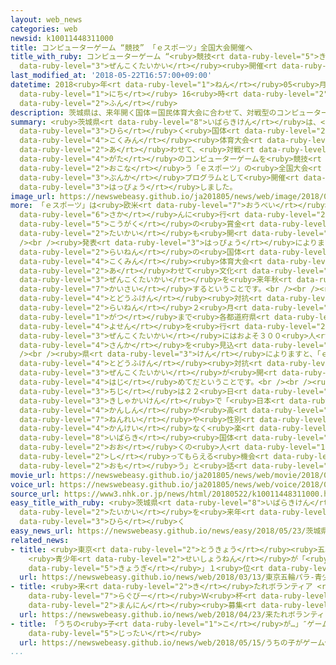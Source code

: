 ```yaml
---
layout: web_news
categories: web
newsid: k10011448311000
title: コンピューターゲーム “競技” 「ｅスポーツ」全国大会開催へ
title_with_ruby: コンピューターゲーム “<ruby>競技<rt data-ruby-level="5">きょうぎ</rt></ruby>” 「ｅスポーツ」<ruby>全国大会<rt
  data-ruby-level="3">ぜんこくたいかい</rt></ruby><ruby>開催<rt data-ruby-level="7">かいさい</rt></ruby>へ
last_modified_at: '2018-05-22T16:57:00+09:00'
datetime: 2018<ruby>年<rt data-ruby-level="1">ねん</rt></ruby>05<ruby>月<rt data-ruby-level="1">がつ</rt></ruby>22<ruby>日<rt
  data-ruby-level="1">にち</rt></ruby> 16<ruby>時<rt data-ruby-level="2">じ</rt></ruby>57<ruby>分<rt
  data-ruby-level="2">ふん</rt></ruby>
description: 茨城県は、来年開く国体＝国民体育大会に合わせて、対戦型のコンピューターゲームを競技として行う「ｅスポーツ」の全国大会を文化プログラムとして開催すると発表しました。
summary: <ruby>茨城県<rt data-ruby-level="8">いばらきけん</rt></ruby>は、<ruby>来年<rt data-ruby-level="2">らいねん</rt></ruby><ruby>開<rt
  data-ruby-level="3">ひら</rt></ruby>く<ruby>国体<rt data-ruby-level="2">こくたい</rt></ruby>＝<ruby>国民<rt
  data-ruby-level="4">こくみん</rt></ruby><ruby>体育大会<rt data-ruby-level="3">たいいくたいかい</rt></ruby>に<ruby>合<rt
  data-ruby-level="2">あ</rt></ruby>わせて、<ruby>対戦<rt data-ruby-level="4">たいせん</rt></ruby><ruby>型<rt
  data-ruby-level="4">がた</rt></ruby>のコンピューターゲームを<ruby>競技<rt data-ruby-level="5">きょうぎ</rt></ruby>として<ruby>行<rt
  data-ruby-level="2">おこな</rt></ruby>う「ｅスポーツ」の<ruby>全国大会<rt data-ruby-level="3">ぜんこくたいかい</rt></ruby>を<ruby>文化<rt
  data-ruby-level="3">ぶんか</rt></ruby>プログラムとして<ruby>開催<rt data-ruby-level="7">かいさい</rt></ruby>すると<ruby>発表<rt
  data-ruby-level="3">はっぴょう</rt></ruby>しました。
image_url: https://newswebeasy.github.io/ja201805/news/web/image/2018/05/22/K10011448311_1805221823_1805221850_01_02.jpg
more: 「ｅスポーツ」は<ruby>欧米<rt data-ruby-level="7">おうべい</rt></ruby>や<ruby>韓国<rt data-ruby-level="7">かんこく</rt></ruby>などで<ruby>盛<rt
  data-ruby-level="6">さか</rt></ruby>んに<ruby>行<rt data-ruby-level="2">おこな</rt></ruby>われていて、<ruby>高額<rt
  data-ruby-level="5">こうがく</rt></ruby>の<ruby>賞金<rt data-ruby-level="4">しょうきん</rt></ruby>をかけた<ruby>大会<rt
  data-ruby-level="2">たいかい</rt></ruby>も<ruby>開<rt data-ruby-level="3">ひら</rt></ruby>かれています。<br
  /><br /><ruby>発表<rt data-ruby-level="3">はっぴょう</rt></ruby>によりますと、<ruby>茨城県<rt data-ruby-level="8">いばらきけん</rt></ruby>は、<ruby>来年<rt
  data-ruby-level="2">らいねん</rt></ruby>の<ruby>国体<rt data-ruby-level="2">こくたい</rt></ruby>＝<ruby>国民<rt
  data-ruby-level="4">こくみん</rt></ruby><ruby>体育大会<rt data-ruby-level="3">たいいくたいかい</rt></ruby>に<ruby>合<rt
  data-ruby-level="2">あ</rt></ruby>わせて<ruby>文化<rt data-ruby-level="3">ぶんか</rt></ruby>プログラムとして「ｅスポーツ」の<ruby>全国大会<rt
  data-ruby-level="3">ぜんこくたいかい</rt></ruby>を<ruby>来年秋<rt data-ruby-level="2">らいねんあき</rt></ruby>に<ruby>開催<rt
  data-ruby-level="7">かいさい</rt></ruby>するということです。<br /><br /><ruby>大会<rt data-ruby-level="2">たいかい</rt></ruby>はサッカーゲームの<ruby>都道府県<rt
  data-ruby-level="4">とどうふけん</rt></ruby><ruby>対抗<rt data-ruby-level="7">たいこう</rt></ruby>で、<ruby>来年<rt
  data-ruby-level="2">らいねん</rt></ruby>２<ruby>月<rt data-ruby-level="1">がつ</rt></ruby>から７<ruby>月<rt
  data-ruby-level="1">がつ</rt></ruby>まで<ruby>各都道府県<rt data-ruby-level="4">かくとどうふけん</rt></ruby>で<ruby>予選<rt
  data-ruby-level="4">よせん</rt></ruby>を<ruby>行<rt data-ruby-level="2">おこな</rt></ruby>い、<ruby>全国大会<rt
  data-ruby-level="3">ぜんこくたいかい</rt></ruby>にはおよそ３００<ruby>人<rt data-ruby-level="1">にん</rt></ruby>の<ruby>参加<rt
  data-ruby-level="4">さんか</rt></ruby>を<ruby>見込<rt data-ruby-level="7">みこ</rt></ruby>んでいるということです。<br
  /><br /><ruby>県<rt data-ruby-level="3">けん</rt></ruby>によりますと、「ｅスポーツ」の<ruby>都道府県<rt
  data-ruby-level="4">とどうふけん</rt></ruby><ruby>対抗<rt data-ruby-level="7">たいこう</rt></ruby>の<ruby>全国大会<rt
  data-ruby-level="3">ぜんこくたいかい</rt></ruby>が<ruby>開<rt data-ruby-level="3">ひら</rt></ruby>かれるのは、これが<ruby>初<rt
  data-ruby-level="4">はじ</rt></ruby>めてだということです。<br /><br /><ruby>大井川<rt data-ruby-level="7">おおいがわ</rt></ruby><ruby>知事<rt
  data-ruby-level="3">ちじ</rt></ruby>は２２<ruby>日<rt data-ruby-level="1">にち</rt></ruby>の<ruby>記者会見<rt
  data-ruby-level="3">きしゃかいけん</rt></ruby>で「<ruby>日本<rt data-ruby-level="1">にっぽん</rt></ruby>でも『ｅスポーツ』への<ruby>関心<rt
  data-ruby-level="4">かんしん</rt></ruby>が<ruby>高<rt data-ruby-level="2">たか</rt></ruby>まっていて、<ruby>年齢<rt
  data-ruby-level="7">ねんれい</rt></ruby>や<ruby>性別<rt data-ruby-level="5">せいべつ</rt></ruby>などに<ruby>関係<rt
  data-ruby-level="4">かんけい</rt></ruby>なく<ruby>楽<rt data-ruby-level="2">たの</rt></ruby>しむことができる。<ruby>茨城<rt
  data-ruby-level="8">いばらき</rt></ruby><ruby>国体<rt data-ruby-level="2">こくたい</rt></ruby>を<ruby>多<rt
  data-ruby-level="2">おお</rt></ruby>くの<ruby>人<rt data-ruby-level="1">ひと</rt></ruby>に<ruby>知<rt
  data-ruby-level="2">し</rt></ruby>ってもらえる<ruby>機会<rt data-ruby-level="4">きかい</rt></ruby>にもなると<ruby>思<rt
  data-ruby-level="2">おも</rt></ruby>う」と<ruby>話<rt data-ruby-level="2">はな</rt></ruby>していました。
movie_url: https://newswebeasy.github.io/ja201805/news/web/movie/2018/05/22/k10011448311_201805221911_201805221912.mp4
voice_url: https://newswebeasy.github.io/ja201805/news/web/voice/2018/05/22/k10011448311_201805221911_201805221912.mp3
source_url: https://www3.nhk.or.jp/news/html/20180522/k10011448311000.html
easy_title_with_ruby: <ruby>茨城県<rt data-ruby-level="8">いばらきけん</rt></ruby>がコンピューターゲームの<ruby>大会<rt
  data-ruby-level="2">たいかい</rt></ruby>を<ruby>来年<rt data-ruby-level="2">らいねん</rt></ruby><ruby>開<rt
  data-ruby-level="3">ひら</rt></ruby>く
easy_news_url: https://newswebeasy.github.io/news/easy/2018/05/23/茨城県がコンピューターゲームの大会を来年開く
related_news:
- title: <ruby>東京<rt data-ruby-level="2">とうきょう</rt></ruby><ruby>五輪<rt data-ruby-level="4">ごりん</rt></ruby>・パラ
    <ruby>青少年<rt data-ruby-level="2">せいしょうねん</rt></ruby>が「<ruby>観戦<rt data-ruby-level="4">かんせん</rt></ruby>したい<ruby>競技<rt
    data-ruby-level="5">きょうぎ</rt></ruby>」１<ruby>位<rt data-ruby-level="4">い</rt></ruby>はバレー
  url: https://newswebeasy.github.io/news/web/2018/03/13/東京五輪パラ-青少年が観戦したい競技1位はバレー
- title: <ruby>来<rt data-ruby-level="2">き</rt></ruby>たれボランティア <ruby>来年<rt data-ruby-level="2">らいねん</rt></ruby>の<ruby>ラグビー<rt
    data-ruby-level="7">らぐびー</rt></ruby>Ｗ<ruby>杯<rt data-ruby-level="7">はい</rt></ruby>で１<ruby>万人<rt
    data-ruby-level="2">まんにん</rt></ruby><ruby>募集<rt data-ruby-level="7">ぼしゅう</rt></ruby>
  url: https://newswebeasy.github.io/news/web/2018/04/23/来たれボランティア-来年のラグビーW杯で1万人募集
- title: 「うちの<ruby>子<rt data-ruby-level="1">こ</rt></ruby>が…」″ゲーム<ruby>依存<rt data-ruby-level="7">いぞん</rt></ruby>″の<ruby>実態<rt
    data-ruby-level="5">じったい</rt></ruby>
  url: https://newswebeasy.github.io/news/web/2018/05/15/うちの子がゲーム依存の実態
...
```

